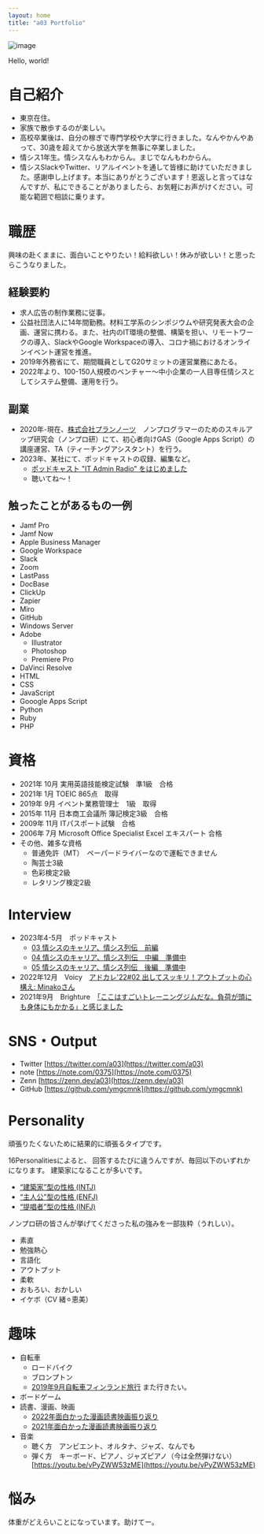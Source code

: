 ```yaml
---
layout: home
title: "a03 Portfolio"
---
```


![image](https://user-images.githubusercontent.com/20861176/232205747-72523a82-ed82-4cd2-910e-39bad051c750.png)

Hello, world!


# 自己紹介
- 東京在住。
- 家族で散歩するのが楽しい。
- 高校卒業後は、自分の稼ぎで専門学校や大学に行きました。なんやかんやあって、30歳を超えてから放送大学を無事に卒業しました。
- 情シス1年生。情シスなんもわからん。まじでなんもわからん。
- 情シスSlackやTwitter、リアルイベントを通して皆様に助けていただきました。感謝申し上げます。本当にありがとうございます！恩返しと言ってはなんですが、私にできることがありましたら、お気軽にお声がけください。可能な範囲で相談に乗ります。


# 職歴
興味の赴くままに、面白いことやりたい！給料欲しい！休みが欲しい！と思ったらこうなりました。
## 経験要約
- 求人広告の制作業務に従事。
- 公益社団法人に14年間勤務。材料工学系のシンポジウムや研究発表大会の企画、運営に携わる。また、社内のIT環境の整備、構築を担い、リモートワークの導入、SlackやGoogle Workspaceの導入、コロナ禍におけるオンラインイベント運営を推進。
- 2019年外務省にて、期間職員としてG20サミットの運営業務にあたる。
- 2022年より、100-150人規模のベンチャー〜中小企業の一人目専任情シスとしてシステム整備、運用を行う。


## 副業
- 2020年-現在、[株式会社プランノーツ](https://plannauts.co.jp/)　ノンプログラマーのためのスキルアップ研究会（ノンプロ研）にて、初心者向けGAS（Google Apps Script）の講座運営、TA（ティーチングアシスタント）を行う。
- 2023年、某社にて、ポッドキャストの収録、編集など。
  - [ポッドキャスト "IT Admin Radio" をはじめました](https://blog.zunda.co.jp/blog/it-admin-radio) 
  - 聴いてね〜！


## 触ったことがあるもの一例
- Jamf Pro
- Jamf Now
- Apple Business Manager
- Google Workspace
- Slack
- Zoom
- LastPass
- DocBase
- ClickUp
- Zapier
- Miro
- GitHub
- Windows Server
- Adobe
  - Illustrator
  - Photoshop
  - Premiere Pro
- DaVinci Resolve
- HTML
- CSS
- JavaScript
- Gooogle Apps Script
- Python
- Ruby
- PHP


# 資格
- 2021年	10月	実用英語技能検定試験　準1級　合格
- 2021年	1月	TOEIC 865点　取得
- 2019年	9月	イベント業務管理士　1級　取得
- 2015年	11月	日本商工会議所 簿記検定3級　合格
- 2009年	11月	ITパスポート試験　合格			
- 2006年	7月	Microsoft Office Specialist Excel エキスパート 合格
- その他、雑多な資格
  - 普通免許（MT）　ペーパードライバーなので運転できません
  - 陶芸士3級
  - 色彩検定2級
  - レタリング検定2級


# Interview
- 2023年4-5月　ポッドキャスト
  - [03 情シスのキャリア、情シス列伝　前編](https://open.spotify.com/episode/0pSb2I97h4gvmi0RIP5lyW?si=pFG1AebzS02Ot66fMT7oSg)
  - [04 情シスのキャリア、情シス列伝　中編　準備中]([https://open.spotify.com/episode/0pSb2I97h4gvmi0RIP5lyW?si=pFG1AebzS02Ot66fMT7oSg](https://open.spotify.com/show/4tI3E9rr2Q8Jse2SAby9lu))
  - [05 情シスのキャリア、情シス列伝　後編　準備中]([https://open.spotify.com/episode/0pSb2I97h4gvmi0RIP5lyW?si=pFG1AebzS02Ot66fMT7oSg](https://open.spotify.com/show/4tI3E9rr2Q8Jse2SAby9lu))
- 2022年12月　Voicy　[アドカレ'22#02 出してスッキリ！アウトプットの心構え: Minakoさん](https://voicy.jp/channel/2986/427594)
- 2021年9月　Brighture　[「ここはすごいトレーニングジムだな。負荷が頭にも身体にもかかる」と感じました](https://brighture.jp/voice/973)


# SNS・Output
- Twitter	[https://twitter.com/a03](https://twitter.com/a03)
- note 	[https://note.com/0375](https://note.com/0375)
- Zenn	[https://zenn.dev/a03](https://zenn.dev/a03)
- GitHub	[https://github.com/ymgcmnk](https://github.com/ymgcmnk)


# Personality 
頑張りたくないために結果的に頑張るタイプです。

16Personalitiesによると、
回答するたびに違うんですが、毎回以下のいずれかになります。
建築家になることが多いです。

- [“建築家”型の性格 (INTJ)](https://www.16personalities.com/ja/intj型の性格)
- [“主人公”型の性格 (ENFJ)](https://www.16personalities.com/ja/enfj型の性格)
- [“提唱者”型の性格 (INFJ)](https://www.16personalities.com/ja/infj型の性格)


ノンプロ研の皆さんが挙げてくださった私の強みを一部抜粋（うれしい）。
- 素直
- 勉強熱心
- 言語化
- アウトプット
- 柔軟
- おもろい、おかしい
- イケボ（CV 緒⚪︎恵美）


# 趣味
- 自転車
  - ロードバイク
  - ブロンプトン
   - [2019年9月自転車フィンランド旅行](https://note.com/0375/m/m07007cc8eb9c)   また行きたい。
- ボードゲーム
- 読書、漫画、映画
  - [2022年面白かった漫画読書映画振り返り](https://note.com/0375/n/n8187269ef621?magazine_key=mc020e501422b) 
  - [2021年面白かった漫画読書映画振り返り](https://note.com/0375/n/nbd4ce6a70907)
- 音楽
  - 聴く方　アンビエント、オルタナ、ジャズ、なんでも
  - 弾く方　キーボード、ピアノ、ジャズピアノ（今は全然弾けない） [https://youtu.be/vPyZWW53zME](https://youtu.be/vPyZWW53zME)


# 悩み
体重がどえらいことになっています。助けてー。
